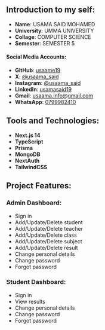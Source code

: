 ## Introduction to my self:
- **Name**: USAMA SAID MOHAMED 
- **University**: UMMA UNIVERSITY
- **Collage**: COMPUTER SCIENCE
- **Semester**: SEMESTER 5

#### Social Media Accounts:
- **GitHub**: [usaame19](https://github.com/usaame19)
- **X**: [@usaama_said](https://x.com/usaama_said)
- **Instagram**: [@usaama_said](https://instagram.com/usaama_said)
- **LinkedIn**: [usamasaid19](https://www.linkedin.com/in/usamasaid19)
- **Gmail**: [usaama.info@gmail.com](mailto:usaama.info@gmail.com)
- **WhatsApp**: [0799982410](https://wa.me/0799982410)

## Tools and Technologies:
- **Next.js 14**
- **TypeScript**
- **Prisma**
- **MongoDB**
- **NextAuth**
- **TailwindCSS**

## Project Features:

### Admin Dashboard:
- Sign in
- Add/Update/Delete student
- Add/Update/Delete teacher
- Add/Update/Delete class
- Add/Update/Delete subject
- Add/Update/Delete result
- Change personal details
- Change password
- Forgot password

### Student Dashboard:
- Sign in
- View results
- Change personal details
- Change password
- Forgot password
